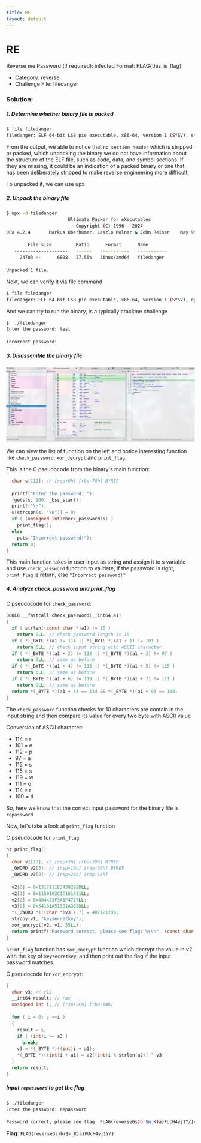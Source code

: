 ```yaml
---
title: RE
layout: default
---
```


# RE

Reverse me
Password (if required): infected
Format: FLAG{this\_is\_flag}

- Category: reverse
- Challenge File: filedanger

### Solution:

##### 1. Determine whether binary file is packed

```bash
$ file filedanger
filedanger: ELF 64-bit LSB pie executable, x86-64, version 1 (SYSV), statically linked, no section header
```

From the output, we able to notice that `no section header` which is stripped or packed, which unpacking the binary we do not have  information about the structure of the ELF file, such as code, data, and symbol sections. If they are missing, it could be an indication of a packed binary or one that has been deliberately stripped to make reverse engineering more difficult.

To unpacked it, we can use upx 


##### 2. Unpack the binary file

```bash
$ upx -d filedanger
                       Ultimate Packer for eXecutables
                          Copyright (C) 1996 - 2024
UPX 4.2.4       Markus Oberhumer, Laszlo Molnar & John Reiser    May 9th 2024

        File size         Ratio      Format      Name
   --------------------   ------   -----------   -----------
     24703 <-      6808   27.56%   linux/amd64   filedanger

Unpacked 1 file.
```

Next, we can verify it via file command

```bash
$ file filedanger
filedanger: ELF 64-bit LSB pie executable, x86-64, version 1 (SYSV), dynamically linked, interpreter /lib64/ld-linux-x86-64.so.2, BuildID[sha1]=e1e8acf7dfb95c74ffd9ba451e148ac735775407, for GNU/Linux 3.2.0, not stripped
```

And we can try to run the binary, is a typically crackme challenge

```bash
$  ./filedanger
Enter the password: test

Incorrect password!
```

##### 3. Disassemble the binary file

![ascis2](ascis-2.jpg)

We can view the list of function on the left and notice interesting function like `check_password`, `xor_decrypt` and `print_flag`.

This is the C pseudocode from the binary's main function:

```c
  char s[112]; // [rsp+0h] [rbp-70h] BYREF

  printf("Enter the password: ");
  fgets(s, 100, _bss_start);
  printf("\n");
  s[strcspn(s, "\n")] = 0;
  if ( (unsigned int)check_password(s) )
    print_flag();
  else
    puts("Incorrect password!");
  return 0;
}
```

This main function takes in user input as string and assign it to s variable and use `check_password` function to validate, if the password is right, `print_flag` is return, else `"Incorrect password!"`

##### 4. Analyze check\_password and print\_flag

C pseudocode for `check_password`:
```c
BOOL8 __fastcall check_password(__int64 a1)
{
  if ( strlen((const char *)a1) != 10 )
    return 0LL; // check password length is 10
  if ( *(_BYTE *)a1 != 114 || *(_BYTE *)(a1 + 1) != 101 )
    return 0LL; // check input string with ASCII character
  if ( *(_BYTE *)(a1 + 2) != 112 || *(_BYTE *)(a1 + 3) != 97 )
    return 0LL; // same as before 
  if ( *(_BYTE *)(a1 + 4) != 115 || *(_BYTE *)(a1 + 5) != 115 )
    return 0LL; // same as before
  if ( *(_BYTE *)(a1 + 6) != 119 || *(_BYTE *)(a1 + 7) != 111 )
    return 0LL; // same as before
  return *(_BYTE *)(a1 + 8) == 114 && *(_BYTE *)(a1 + 9) == 100;
}
```
The `check_password` function checks for 10 characters are contain in the input string and then compare its value for every two byte with ASCII value

Conversion of ASCII character:
- 114 = r
- 101 = e
- 112 = p
- 97 = a
- 115 = s
- 115 = s
- 119 = w
- 111 = o
- 114 = r
- 100 = d

So, here we know that the correct input password for the binary file is `repassword`

Now, let's take a look at `print_flag` function

C pseudocode for `print_flag`:
```c
nt print_flag()
{
  char v1[13]; // [rsp+3h] [rbp-3Dh] BYREF
  _QWORD v2[3]; // [rsp+10h] [rbp-30h] BYREF
  _QWORD v3[3]; // [rsp+28h] [rbp-18h]

  v2[0] = 0x1317111E3438292DLL;
  v2[1] = 0x1150162C1C161911LL;
  v2[2] = 0x404423F3A1F4717LL;
  v3[0] = 0x54181A513B1A302DLL;
  *(_DWORD *)((char *)v3 + 7) = 407121236;
  strcpy(v1, "keysecretkey");
  xor_encrypt(v2, v1, 35LL);
  return printf("Password correct, please see flag: %s\n", (const char *)v2);
}
```
`print_flag` function has `xor_encrypt` function which decrypt the value in v2 with the key of `keysecretkey`, and then print out the flag if the input password matches.

C pseudocode for `xor_encrypt`:
```c
{
  char v3; // r12
  __int64 result; // rax
  unsigned int i; // [rsp+2Ch] [rbp-14h]

  for ( i = 0; ; ++i )
  {
    result = i;
    if ( (int)i >= a3 )
      break;
    v3 = *(_BYTE *)((int)i + a1);
    *(_BYTE *)((int)i + a1) = a2[(int)i % strlen(a2)] ^ v3;
  }
  return result;
}
```
##### Input `repassword` to get the flag

```bash
$ ./filedanger
Enter the password: repassword

Password correct, please see flag: FLAG{reverseGs)br$m_K)a}FUcH4yj1Y/}v
```

**Flag:** `FLAG{reverseGs)br$m_K)a}FUcH4yj1Y/}`


